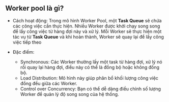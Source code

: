 ## Worker pool là gì?
- Cách hoạt động: Trong mô hình Worker Pool, một **Task Queue** sẽ chứa các công việc cần thực hiện. Nhiều Worker được khởi chạy song song để lấy công việc từ hàng đợi này và xử lý. Mỗi Worker sẽ thực hiện một tác vụ từ **Task Queue** và khi hoàn thành, Worker sẽ quay lại để lấy công việc tiếp theo

- Đặc điểm:
  - Synchronous: Các Worker thường lấy một task từ hàng đợi, xử lý nó rồi quay lại hàng đợi, điều này có thể là đồng bộ hoặc không đồng bộ.
  - Load Distribution: Mô hình này giúp phân bổ khối lượng công việc đồng đều giữa các Worker.
  - Control over Concurrency: Bạn có thể dễ dàng điều chỉnh số lượng Worker để quản lý độ song song của hệ thống.
